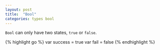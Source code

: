 ```yaml
---
layout: post
title:  "Bool"
categories: types bool
---
```


`Bool` can only have two states, `true` or `false`. 

{% highlight go %}
var success = true
var fail = false
{% endhighlight %}